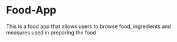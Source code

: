 # Food-App
This is a food app that allows users to browse food, ingredients and measures used in preparing the food
